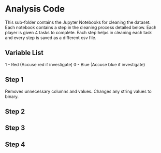 # Analysis Code

This sub-folder contains the Jupyter Notebooks for cleaning the dataset. Each notebook contains a step in the cleaning process detailed below. 
Each player is given 4 tasks to complete. Each step helps in cleaning each task and every step is saved as a different csv file. 

## Variable List

1 - Red (Accuse red if investigate)
0 - Blue (Accuse blue if investigate)

## Step 1

Removes unnecessary columns and values. Changes any string values to binary.

## Step 2

## Step 3

## Step 4